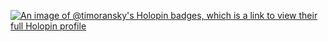 [![An image of @timoransky's Holopin badges, which is a link to view their full Holopin profile](https://holopin.me/timoransky)](https://holopin.io/@timoransky)

<!--
**timoransky/timoransky** is a ✨ _special_ ✨ repository because its `README.md` (this file) appears on your GitHub profile.

Here are some ideas to get you started:

- 🔭 I’m currently working on ...
- 🌱 I’m currently learning ...
- 👯 I’m looking to collaborate on ...
- 🤔 I’m looking for help with ...
- 💬 Ask me about ...
- 📫 How to reach me: ...
- 😄 Pronouns: ...
- ⚡ Fun fact: ...
-->
